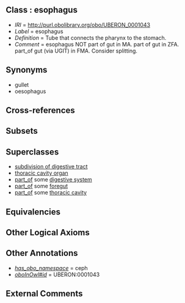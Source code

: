 
## Class : esophagus

 * *IRI* = http://purl.obolibrary.org/obo/UBERON_0001043
 * *Label* = esophagus
 * *Definition* = Tube that connects the pharynx to the stomach.
 * *Comment* = esophagus NOT part of gut in MA. part of gut in ZFA. part_of gut (via UGIT) in FMA. Consider splitting.

## Synonyms

 * gullet
 * oesophagus

## Cross-references


## Subsets


## Superclasses

 * [subdivision of digestive tract](../../UBERON/21/UBERON_0004921.md)
 * [thoracic cavity organ](../../UBERON/78/UBERON_0005178.md)
 * [part_of](../../BFO/50/BFO_0000050.md) some [digestive system](../../UBERON/07/UBERON_0001007.md)
 * [part_of](../../BFO/50/BFO_0000050.md) some [foregut](../../UBERON/41/UBERON_0001041.md)
 * [part_of](../../BFO/50/BFO_0000050.md) some [thoracic cavity](../../UBERON/24/UBERON_0002224.md)

## Equivalencies


## Other Logical Axioms


## Other Annotations

 * *[has_obo_namespace](../../ce/oboInOwl#hasOBONamespace.md)* = ceph
 * *[oboInOwl#id](../../id/oboInOwl#id.md)* = UBERON:0001043

## External Comments

